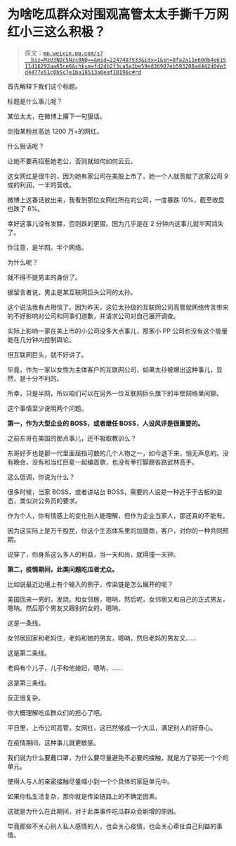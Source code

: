 # 为啥吃瓜群众对围观高管太太手撕千万网红小三这么积极？

> 原文：[`mp.weixin.qq.com/s?__biz=MzU3NDc5Nzc0NQ==&mid=2247487533&idx=1&sn=8fa2a11e60db4e61511d16292aa65ce6&chksm=fd2db2f3ca5a3be59ed36907eb593208ad442d0de3d4477e51c0b5c7e1ba18513a0eaf10196c#rd`](http://mp.weixin.qq.com/s?__biz=MzU3NDc5Nzc0NQ==&mid=2247487533&idx=1&sn=8fa2a11e60db4e61511d16292aa65ce6&chksm=fd2db2f3ca5a3be59ed36907eb593208ad442d0de3d4477e51c0b5c7e1ba18513a0eaf10196c#rd)

首先解释下我们这个标题。

标题是什么事儿呢？

某位太太，在微博上撂下一句狠话。

剑指某粉丝高达 1200 万+的网红。

什么狠话呢？

让她不要再招惹她老公，否则就如何如何云云。

这女网红是很牛的，因为她有家公司在美股上市了，她一个人就贡献了这家公司 9 成的利润，一半的营收。

微博上这番话放出来，我看到那位女网红所在的公司，一度暴跌 10%，截至收盘也跌了 6%。

幸好这事儿没有发酵，否则跌的更狠。因为几乎是在 2 分钟内这事儿就半网消失了。

你注意，是半网。半个网络。

为什么呢？

就不得不提男主的身份了。

据留言者说，男主是某互联网巨头公司的太孙。

这个说法我有点相信了。因为昨天，这位太孙级的互联网公司高管就网络传言带来的不好影响对公司和同事们道歉，并请求公司对自己展开调查。

实际上影响一家在美上市的小公司没多大点事儿，那家小 PP 公司也没有这个能量能在几分钟内控制舆论。

但互联网巨头，就不好讲了。

毕竟，作为一家以女性为主体客户的互联网公司，如果太孙被爆出这种事儿，显然，是十分不利的。

所幸，只是半网，所以咱们可以在另外一位互联网巨头旗下的半壁网络里闲聊。

这个事情至少说明两个问题。

**第一，作为大型企业的 BOSS，或者继任 BOSS，人设风评是很重要的。**

之前东哥在美国的那点事儿，还不吸取教训么？

东哥好歹也是那一代里面屈指可数的几个人物之一，如今退下来，悄无声息的。没有晚会，没有和当红巨星一起编首歌，也没有拳打脚踢各路武林高手。

这么低调，你说为什么？

很多时候，当家 BOSS，或者讲站台 BOSS，需要的人设是一种近乎于古板的姿态，类似对公务员的要求。

作为个人，你有情感上的变化别人能理解，但作为企业当家人，那还真的不能有。

因为这实际上是万千股民，你这个生态体系里的加盟商，客户，对你的一种共同预期。

说穿了，你身系这么多人的利益，当一天和尚，就得撞一天钟。

**第二，疫情期间，此类问题吃瓜者尤众。**

比如说最近边境上有个输入的例子，传染链是怎么展开的呢？

美国回来一男的，发烧。和女邻居，嗯呐，然后呢，女邻居又和自己的正式男友，嗯呐。然后那个男友又跟别的女的，嗯呐。

这是一条线。

女邻居回家和老妈住，老妈和她的男友，嗯呐，然后老妈的男友又......

这是第二条线。

老妈有个儿子，儿子和他媳妇，嗯呐，......

这是第三条线。

反正很复杂。

你大概理解吃瓜群众们的担心了吧。

平日里，上市公司高管，女网红，这已然够成一个大瓜，满足别人的好奇心。

在疫情期间，这种事儿就更敏感。

我们说为什么要戴口罩，为什么要尽量避免不必要的接触，就是为了锁死一个个的单元。

使得人与人的亲密接触尽量缩小到一个个具体的家庭单元中。

如果你私生活复杂，那你就是传染链路上的不确定因素。

这就是为什么在此期间，对于此类事件吃瓜群众会剧增的原因。

毕竟那些不关心别人私人感情的人，也会关心疫情，也会关心牵扯自己利益的事情。